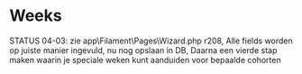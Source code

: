 # Weeks

STATUS 04-03: zie app\Filament\Pages\Wizard.php r208,
Alle fields worden op juiste manier ingevuld, nu nog opslaan in DB,
Daarna een vierde stap maken waarin je speciale weken kunt aanduiden voor bepaalde cohorten